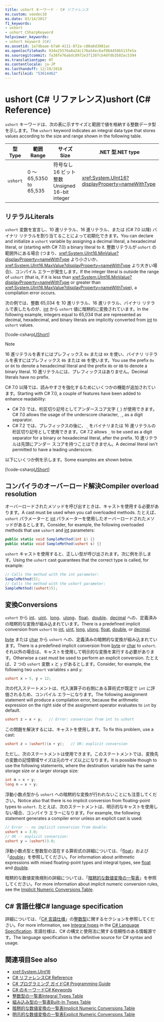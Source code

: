 ```yaml
---
title: ushort キーワード - C# リファレンス
ms.custom: seodec18
ms.date: 03/14/2017
f1_keywords:
- ushort
- ushort_CSharpKeyword
helpviewer_keywords:
- ushort keyword [C#]
ms.assetid: 1a7dbaae-b7a0-4111-872a-c88a6d3981ac
ms.openlocfilehash: 934e25576a8a24c176a54ec6af984459b513fe5a
ms.sourcegitcommit: fa38fe76abdc8972e37138fcb4dfdb3502ac5394
ms.translationtype: HT
ms.contentlocale: ja-JP
ms.lasthandoff: 12/19/2018
ms.locfileid: "53614462"
---
```

# <a name="ushort-c-reference"></a><span data-ttu-id="eddb0-102">ushort (C# リファレンス)</span><span class="sxs-lookup"><span data-stu-id="eddb0-102">ushort (C# Reference)</span></span>

<span data-ttu-id="eddb0-103">`ushort` キーワードは、次の表に示すサイズと範囲で値を格納する整数データ型を示します。</span><span class="sxs-lookup"><span data-stu-id="eddb0-103">The `ushort` keyword indicates an integral data type that stores values according to the size and range shown in the following table.</span></span>

|<span data-ttu-id="eddb0-104">型</span><span class="sxs-lookup"><span data-stu-id="eddb0-104">Type</span></span>|<span data-ttu-id="eddb0-105">範囲</span><span class="sxs-lookup"><span data-stu-id="eddb0-105">Range</span></span>|<span data-ttu-id="eddb0-106">サイズ</span><span class="sxs-lookup"><span data-stu-id="eddb0-106">Size</span></span>|<span data-ttu-id="eddb0-107">.NET 型</span><span class="sxs-lookup"><span data-stu-id="eddb0-107">.NET type</span></span>|
|----------|-----------|----------|-------------------------|
|`ushort`|<span data-ttu-id="eddb0-108">0 ～ 65,535</span><span class="sxs-lookup"><span data-stu-id="eddb0-108">0 to 65,535</span></span>|<span data-ttu-id="eddb0-109">符号なし 16 ビット整数</span><span class="sxs-lookup"><span data-stu-id="eddb0-109">Unsigned 16-bit integer</span></span>|<xref:System.UInt16?displayProperty=nameWithType>|

## <a name="literals"></a><span data-ttu-id="eddb0-110">リテラル</span><span class="sxs-lookup"><span data-stu-id="eddb0-110">Literals</span></span>

<span data-ttu-id="eddb0-111">`ushort` 変数を宣言し、10 進リテラル、16 進リテラル、または (C# 7.0 以降) バイナリ リテラルを割り当てることによって初期化できます。</span><span class="sxs-lookup"><span data-stu-id="eddb0-111">You can declare and initialize a `ushort` variable by assigning a decimal literal, a hexadecimal literal, or (starting with C# 7.0) a binary literal to it.</span></span> <span data-ttu-id="eddb0-112">整数リテラルが `ushort` の範囲外にある場合 (つまり、<xref:System.UInt16.MinValue?displayProperty=nameWithType> より小さいか、<xref:System.UInt16.MaxValue?displayProperty=nameWithType> より大きい場合)、コンパイル エラーが発生します。</span><span class="sxs-lookup"><span data-stu-id="eddb0-112">If the integer literal is outside the range of `ushort` (that is, if it is less than <xref:System.UInt16.MinValue?displayProperty=nameWithType> or greater than <xref:System.UInt16.MaxValue?displayProperty=nameWithType>), a compilation error occurs.</span></span>

<span data-ttu-id="eddb0-113">次の例では、整数 65,034 を 10 進リテラル、16 進リテラル、バイナリ リテラルで表したものが、[int](int.md) から `ushort` 値に暗黙的に変換されています。</span><span class="sxs-lookup"><span data-stu-id="eddb0-113">In the following example, integers equal to 65,034 that are represented as decimal, hexadecimal, and binary literals are implicitly converted from [int](int.md) to `ushort` values.</span></span>

[!code-csharp[UShort](~/samples/snippets/csharp/language-reference/keywords/numeric-literals.cs#UShort)]

> [!NOTE]
> <span data-ttu-id="eddb0-114">16 進リテラルを表すにはプレフィックス `0x` または `0X` を使い、バイナリ リテラルを表すにはプレフィックス `0b` または `0B` を使います。</span><span class="sxs-lookup"><span data-stu-id="eddb0-114">You use the prefix `0x` or `0X` to denote a hexadecimal literal and the prefix `0b` or `0B` to denote a binary literal.</span></span> <span data-ttu-id="eddb0-115">10 進リテラルには、プレフィックスはありません。</span><span class="sxs-lookup"><span data-stu-id="eddb0-115">Decimal literals have no prefix.</span></span>

<span data-ttu-id="eddb0-116">C# 7.0 以降では、読みやすさを強化するためにいくつかの機能が追加されています。</span><span class="sxs-lookup"><span data-stu-id="eddb0-116">Starting with C# 7.0, a couple of features have been added to enhance readability:</span></span>

- <span data-ttu-id="eddb0-117">C# 7.0 では、桁区切り記号としてアンダースコア文字 (`_`) が使用できます。</span><span class="sxs-lookup"><span data-stu-id="eddb0-117">C# 7.0 allows the usage of the underscore character, `_`, as a digit separator.</span></span>
- <span data-ttu-id="eddb0-118">C# 7.2 では、プレフィックスの後に、`_` をバイナリまたは 16 進リテラルの桁区切り記号として使用できます。</span><span class="sxs-lookup"><span data-stu-id="eddb0-118">C# 7.2 allows `_` to be used as a digit separator for a binary or hexadecimal literal, after the prefix.</span></span> <span data-ttu-id="eddb0-119">10 進リテラルは先頭にアンダー スコアを持つことはできません。</span><span class="sxs-lookup"><span data-stu-id="eddb0-119">A decimal literal isn't permitted to have a leading underscore.</span></span>

<span data-ttu-id="eddb0-120">以下にいくつか例を示します。</span><span class="sxs-lookup"><span data-stu-id="eddb0-120">Some examples are shown below.</span></span>

[!code-csharp[UShort](~/samples/snippets/csharp/language-reference/keywords/numeric-literals.cs#UShortS)]

## <a name="compiler-overload-resolution"></a><span data-ttu-id="eddb0-121">コンパイラのオーバーロード解決</span><span class="sxs-lookup"><span data-stu-id="eddb0-121">Compiler overload resolution</span></span>

<span data-ttu-id="eddb0-122">オーバーロードされたメソッドを呼び出すときは、キャストを使用する必要があります。</span><span class="sxs-lookup"><span data-stu-id="eddb0-122">A cast must be used when you call overloaded methods.</span></span> <span data-ttu-id="eddb0-123">たとえば、`ushort` パラメーターと [int](int.md) パラメーターを使用したオーバーロードされたメソッドがあるとします。</span><span class="sxs-lookup"><span data-stu-id="eddb0-123">Consider, for example, the following overloaded methods that use `ushort` and [int](int.md) parameters:</span></span>

```csharp
public static void SampleMethod(int i) {}
public static void SampleMethod(ushort s) {}
```

<span data-ttu-id="eddb0-124">`ushort` キャストを使用すると、正しい型が呼び出されます。次に例を示します。</span><span class="sxs-lookup"><span data-stu-id="eddb0-124">Using the `ushort` cast guarantees that the correct type is called, for example:</span></span>

```csharp
// Calls the method with the int parameter:
SampleMethod(5);
// Calls the method with the ushort parameter:
SampleMethod((ushort)5);
```

## <a name="conversions"></a><span data-ttu-id="eddb0-125">変換</span><span class="sxs-lookup"><span data-stu-id="eddb0-125">Conversions</span></span>

<span data-ttu-id="eddb0-126">`ushort` から [int](int.md)、[uint](uint.md)、[long](long.md)、[ulong](ulong.md)、[float](float.md)、[double](double.md)、[decimal](decimal.md) への、定義済みの暗黙的な変換が組み込まれています。</span><span class="sxs-lookup"><span data-stu-id="eddb0-126">There is a predefined implicit conversion from `ushort` to [int](int.md), [uint](uint.md), [long](long.md), [ulong](ulong.md), [float](float.md), [double](double.md), or [decimal](decimal.md).</span></span>

<span data-ttu-id="eddb0-127">[byte](byte.md) または [char](char.md) から `ushort` への、定義済みの暗黙的な変換が組み込まれています。</span><span class="sxs-lookup"><span data-stu-id="eddb0-127">There is a predefined implicit conversion from [byte](byte.md) or [char](char.md) to `ushort`.</span></span> <span data-ttu-id="eddb0-128">それ以外の場合は、キャストを使用して明示的な変換を実行する必要があります。</span><span class="sxs-lookup"><span data-stu-id="eddb0-128">Otherwise a cast must be used to perform an explicit conversion.</span></span> <span data-ttu-id="eddb0-129">たとえば、2 つの `ushort` 変数 `x` と `y` があるとします。</span><span class="sxs-lookup"><span data-stu-id="eddb0-129">Consider, for example, the following two `ushort` variables `x` and `y`:</span></span>

```csharp
ushort x = 5, y = 12;
```

<span data-ttu-id="eddb0-130">次の代入ステートメントは、代入演算子の右側にある算術式が既定で `int` に評価されるため、コンパイル エラーになります。</span><span class="sxs-lookup"><span data-stu-id="eddb0-130">The following assignment statement will produce a compilation error, because the arithmetic expression on the right side of the assignment operator evaluates to `int` by default.</span></span>

```csharp
ushort z = x + y;   // Error: conversion from int to ushort
```

<span data-ttu-id="eddb0-131">この問題を解決するには、キャストを使用します。</span><span class="sxs-lookup"><span data-stu-id="eddb0-131">To fix this problem, use a cast:</span></span>

```csharp
ushort z = (ushort)(x + y);   // OK: explicit conversion
```

<span data-ttu-id="eddb0-132">ただし、次のステートメントは使用できます。このステートメントでは、変換先の変数の記憶領域サイズは元のサイズ以上になります。</span><span class="sxs-lookup"><span data-stu-id="eddb0-132">It is possible though to use the following statements, where the destination variable has the same storage size or a larger storage size:</span></span>

```csharp
int m = x + y;
long n = x + y;
```

<span data-ttu-id="eddb0-133">浮動小数点型から `ushort` への暗黙的な変換が行われないことにも注意してください。</span><span class="sxs-lookup"><span data-stu-id="eddb0-133">Notice also that there is no implicit conversion from floating-point types to `ushort`.</span></span> <span data-ttu-id="eddb0-134">たとえば、次のステートメントは、明示的なキャストを使用しない場合、コンパイラ エラーになります。</span><span class="sxs-lookup"><span data-stu-id="eddb0-134">For example, the following statement generates a compiler error unless an explicit cast is used:</span></span>

```csharp
// Error -- no implicit conversion from double:
ushort x = 3.0;
// OK -- explicit conversion:
ushort y = (ushort)3.0;
```

<span data-ttu-id="eddb0-135">浮動小数点型と整数型の混在する算術式の詳細については、「[float](float.md)」および「[double](double.md)」を参照してください。</span><span class="sxs-lookup"><span data-stu-id="eddb0-135">For information about arithmetic expressions with mixed floating-point types and integral types, see [float](float.md) and [double](double.md).</span></span>

<span data-ttu-id="eddb0-136">暗黙的な数値変換規則の詳細については、「[暗黙的な数値変換の一覧表](implicit-numeric-conversions-table.md)」を参照してください。</span><span class="sxs-lookup"><span data-stu-id="eddb0-136">For more information about implicit numeric conversion rules, see the [Implicit Numeric Conversions Table](implicit-numeric-conversions-table.md).</span></span>

## <a name="c-language-specification"></a><span data-ttu-id="eddb0-137">C# 言語仕様</span><span class="sxs-lookup"><span data-stu-id="eddb0-137">C# language specification</span></span>

<span data-ttu-id="eddb0-138">詳細については、「[C# 言語仕様](../language-specification/index.md)」の[整数型](~/_csharplang/spec/types.md#integral-types)に関するセクションを参照してください。</span><span class="sxs-lookup"><span data-stu-id="eddb0-138">For more information, see [Integral types](~/_csharplang/spec/types.md#integral-types) in the [C# Language Specification](../language-specification/index.md).</span></span> <span data-ttu-id="eddb0-139">言語仕様は、C# の構文と使用法に関する信頼性のある情報源です。</span><span class="sxs-lookup"><span data-stu-id="eddb0-139">The language specification is the definitive source for C# syntax and usage.</span></span>

## <a name="see-also"></a><span data-ttu-id="eddb0-140">関連項目</span><span class="sxs-lookup"><span data-stu-id="eddb0-140">See also</span></span>

- <xref:System.UInt16>
- [<span data-ttu-id="eddb0-141">C# リファレンス</span><span class="sxs-lookup"><span data-stu-id="eddb0-141">C# Reference</span></span>](../index.md)
- [<span data-ttu-id="eddb0-142">C# プログラミング ガイド</span><span class="sxs-lookup"><span data-stu-id="eddb0-142">C# Programming Guide</span></span>](../../programming-guide/index.md)
- [<span data-ttu-id="eddb0-143">C# のキーワード</span><span class="sxs-lookup"><span data-stu-id="eddb0-143">C# Keywords</span></span>](index.md)
- [<span data-ttu-id="eddb0-144">整数型の一覧表</span><span class="sxs-lookup"><span data-stu-id="eddb0-144">Integral Types Table</span></span>](integral-types-table.md)
- [<span data-ttu-id="eddb0-145">組み込み型の一覧表</span><span class="sxs-lookup"><span data-stu-id="eddb0-145">Built-In Types Table</span></span>](built-in-types-table.md)
- [<span data-ttu-id="eddb0-146">暗黙的な数値変換の一覧表</span><span class="sxs-lookup"><span data-stu-id="eddb0-146">Implicit Numeric Conversions Table</span></span>](implicit-numeric-conversions-table.md)
- [<span data-ttu-id="eddb0-147">明示的な数値変換の一覧表</span><span class="sxs-lookup"><span data-stu-id="eddb0-147">Explicit Numeric Conversions Table</span></span>](explicit-numeric-conversions-table.md)
